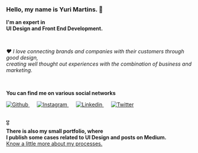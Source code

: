 ### Hello, my name is Yuri Martins. 👋

**I'm an expert in** <br />
**UI Design and Front End Development.**

<br />

*❤️ I love connecting brands and companies with their customers through good design, <br />creating well thought out experiences with the combination of business and marketing.*

<br />

**You can find me on various social networks**
<div>
  <a href="https://github.com/yumartins">
    <img src="http://yumartins.com.br/github/icon-github.svg" alt="Github" />
  </a>
  &nbsp;&nbsp;&nbsp;&nbsp;
  <a href="https://www.instagram.com/yumartinsux/">
    <img src="http://yumartins.com.br/github/icon-instagram.svg" alt="Instagram" />
  </a>
  &nbsp;&nbsp;&nbsp;&nbsp;
  <a href="https://www.linkedin.com/in/yumartins/">
    <img src="http://yumartins.com.br/github/icon-linkedin.svg" alt="Linkedin" />
  </a>
  &nbsp;&nbsp;&nbsp;&nbsp;
  <a href="https://twitter.com/_yumartins">
    <img src="http://yumartins.com.br/github/icon-twitter.svg" alt="Twitter" />
  </a>
</div>

<br />

🎖 <br />
**There is also my small portfolio, where** <br />
**I publish some cases related to UI Design and posts on Medium.** <br />
[Know a little more about my processes.](https://yumartins.com.br)

